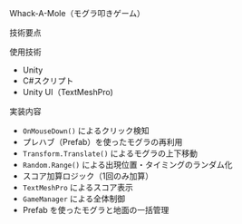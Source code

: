 Whack-A-Mole（モグラ叩きゲーム）

技術要点

使用技術
- Unity
- C#スクリプト
- Unity UI（TextMeshPro)

実装内容
- `OnMouseDown()` によるクリック検知
- プレハブ（Prefab）を使ったモグラの再利用
- `Transform.Translate()` によるモグラの上下移動
- `Random.Range()` による出現位置・タイミングのランダム化
- スコア加算ロジック（1回のみ加算）
- `TextMeshPro` によるスコア表示
- `GameManager` による全体制御
- Prefab を使ったモグラと地面の一括管理
